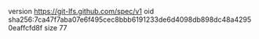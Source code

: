 version https://git-lfs.github.com/spec/v1
oid sha256:7ca47f7aba07e6f495cec8bbb6191233de6d4098db898dc48a42950eaffcfd8f
size 77
